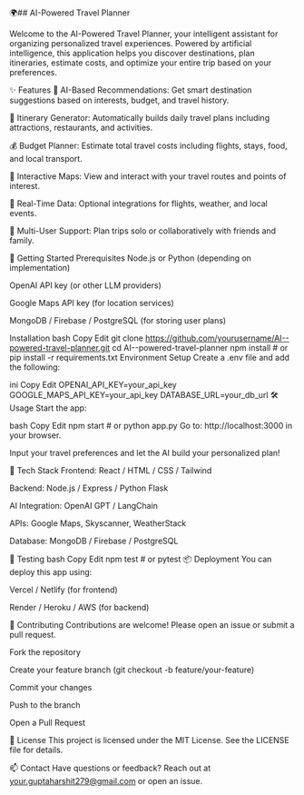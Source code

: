 🌍## AI-Powered Travel Planner

Welcome to the AI-Powered Travel Planner, your intelligent assistant for organizing personalized travel experiences. Powered by artificial intelligence, this application helps you discover destinations, plan itineraries, estimate costs, and optimize your entire trip based on your preferences.

✨ Features
🧠 AI-Based Recommendations: Get smart destination suggestions based on interests, budget, and travel history.

📅 Itinerary Generator: Automatically builds daily travel plans including attractions, restaurants, and activities.

💰 Budget Planner: Estimate total travel costs including flights, stays, food, and local transport.

📍 Interactive Maps: View and interact with your travel routes and points of interest.

🛫 Real-Time Data: Optional integrations for flights, weather, and local events.

👥 Multi-User Support: Plan trips solo or collaboratively with friends and family.

🚀 Getting Started
Prerequisites
Node.js or Python (depending on implementation)

OpenAI API key (or other LLM providers)

Google Maps API key (for location services)

MongoDB / Firebase / PostgreSQL (for storing user plans)

Installation
bash
Copy
Edit
git clone https://github.com/yourusername/AI--powered-travel-planner.git
cd AI--powered-travel-planner
npm install # or pip install -r requirements.txt
Environment Setup
Create a .env file and add the following:

ini
Copy
Edit
OPENAI_API_KEY=your_api_key
GOOGLE_MAPS_API_KEY=your_api_key
DATABASE_URL=your_db_url
🛠 Usage
Start the app:

bash
Copy
Edit
npm start # or python app.py
Go to: http://localhost:3000 in your browser.

Input your travel preferences and let the AI build your personalized plan!

🧩 Tech Stack
Frontend: React / HTML / CSS / Tailwind

Backend: Node.js / Express / Python Flask

AI Integration: OpenAI GPT / LangChain

APIs: Google Maps, Skyscanner, WeatherStack

Database: MongoDB / Firebase / PostgreSQL


🧪 Testing
bash
Copy
Edit
npm test # or pytest
📦 Deployment
You can deploy this app using:

Vercel / Netlify (for frontend)

Render / Heroku / AWS (for backend)

🤝 Contributing
Contributions are welcome! Please open an issue or submit a pull request.

Fork the repository

Create your feature branch (git checkout -b feature/your-feature)

Commit your changes

Push to the branch

Open a Pull Request

📄 License
This project is licensed under the MIT License. See the LICENSE file for details.

📫 Contact
Have questions or feedback? Reach out at your.guptaharshit279@gmail.com or open an issue.


